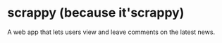 # scrappy (because it'scrappy)
A web app that lets users view and leave comments on the latest news.
